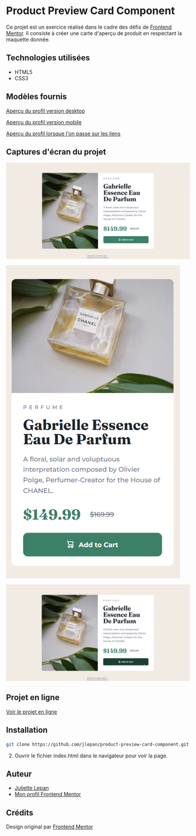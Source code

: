 # **Product Preview Card Component**

Ce projet est un exercice réalisé dans le cadre des défis de [Frontend Mentor](https://www.frontendmentor.io/). 
 Il consiste à créer une carte d'aperçu de produit en respectant la maquette donnée.
## Technologies utilisées

- HTML5
- CSS3

## Modèles fournis

[Aperçu du profil version desktop](https://github.com/jlepan/product-preview-card-component/blob/main/design/desktop-design.jpg)

[Aperçu du profil version mobile](https://github.com/jlepan/product-preview-card-component/blob/main/design/mobile-design.jpg)

[Aperçu du profil lorsque l'on passe sur les liens](https://github.com/jlepan/product-preview-card-component/blob/main/design/active-states.jpg)

## Captures d'écran du projet

![Aperçu de ma version desktop](https://github.com/jlepan/product-preview-card-component/blob/main/apercu-projet/apercu-desktop.png)

![Aperçu de ma version mobile](https://github.com/jlepan/product-preview-card-component/blob/main/apercu-projet/apercu-mobile.png)

![Aperçu de ma version lorsque l'on passe sur les liens](https://github.com/jlepan/product-preview-card-component/blob/main/apercu-projet/apercu-actives-states.png)

## Projet en ligne

[Voir le projet en ligne](https://jlepan.github.io/product-preview-card-component/)

## Installation
   ```bash
   git clone https://github.com/jlepan/product-preview-card-component.git
   ```
2. Ouvrir le fichier index.html dans le navigateur pour voir la page.

## Auteur
- [Juliette Lepan](https://github.com/jlepan)  
- [Mon profil Frontend Mentor](https://www.frontendmentor.io/profile/jlepan)

## Crédits
Design original par [Frontend Mentor](https://www.frontendmentor.io/)
